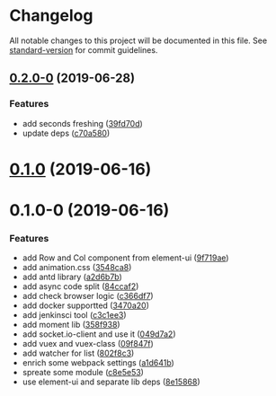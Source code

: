 # Changelog

All notable changes to this project will be documented in this file. See [standard-version](https://github.com/conventional-changelog/standard-version) for commit guidelines.

## [0.2.0-0](https://github.com/xbini/vue-start/compare/v0.1.0...v0.2.0-0) (2019-06-28)


### Features

* add seconds freshing ([39fd70d](https://github.com/xbini/vue-start/commit/39fd70d))
* update deps ([c70a580](https://github.com/xbini/vue-start/commit/c70a580))



# [0.1.0](https://github.com/xbini/vue-start/compare/v0.1.0-0...v0.1.0) (2019-06-16)



# 0.1.0-0 (2019-06-16)


### Features

* add  Row and Col component from element-ui ([9f719ae](https://github.com/xbini/vue-start/commit/9f719ae))
* add animation.css ([3548ca8](https://github.com/xbini/vue-start/commit/3548ca8))
* add antd library ([a2d6b7b](https://github.com/xbini/vue-start/commit/a2d6b7b))
* add async code split ([84ccaf2](https://github.com/xbini/vue-start/commit/84ccaf2))
* add check browser logic ([c366df7](https://github.com/xbini/vue-start/commit/c366df7))
* add docker supportted ([3470a20](https://github.com/xbini/vue-start/commit/3470a20))
* add jenkinsci tool ([c3c1ee3](https://github.com/xbini/vue-start/commit/c3c1ee3))
* add moment lib ([358f938](https://github.com/xbini/vue-start/commit/358f938))
* add socket.io-client and use it ([049d7a2](https://github.com/xbini/vue-start/commit/049d7a2))
* add vuex and vuex-class ([09f847f](https://github.com/xbini/vue-start/commit/09f847f))
* add watcher for list ([802f8c3](https://github.com/xbini/vue-start/commit/802f8c3))
* enrich some webpack settings ([a1d641b](https://github.com/xbini/vue-start/commit/a1d641b))
* spreate some module ([c8e5e53](https://github.com/xbini/vue-start/commit/c8e5e53))
* use element-ui and separate lib deps ([8e15868](https://github.com/xbini/vue-start/commit/8e15868))
